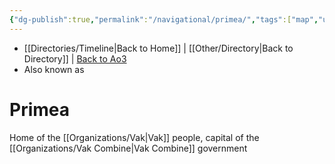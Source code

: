 ```yaml
---
{"dg-publish":true,"permalink":"/navigational/primea/","tags":["map","unfinished","planet"],"dgHomeLink":false}
---
```


- [[Directories/Timeline\|Back to Home]] | [[Other/Directory\|Back to Directory]] | [Back to Ao3](https://archiveofourown.org/works/19334440/chapters/45992584)
- Also known as

# Primea 

Home of the [[Organizations/Vak\|Vak]] people, capital of the [[Organizations/Vak Combine\|Vak Combine]] government

